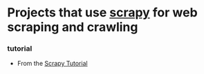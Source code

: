 # Projects that use [scrapy](http://scrapy.org) for web scraping and crawling

### tutorial
- From the [Scrapy Tutorial](http://docs.scrapy.org/en/latest/intro/tutorial.html)
